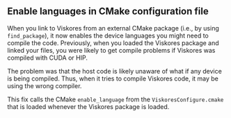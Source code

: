 ## Enable languages in CMake configuration file

When you link to Viskores from an external CMake package (i.e., by using
`find_package`), it now enables the device languages you might need to compile
the code. Previously, when you loaded the Viskores package and linked your
files, you were likely to get compile problems if Viskores was compiled with
CUDA or HIP.

The problem was that the host code is likely unaware of what if any device is
being compiled. Thus, when it tries to compile Viskores code, it may be using
the wrong compiler.

This fix calls the CMake `enable_language` from the `ViskoresConfigure.cmake`
that is loaded whenever the Viskores package is loaded.
